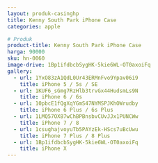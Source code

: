 ```yaml
---
layout: produk-casinghp
title: Kenny South Park iPhone Case
categories: apple

# Produk
product-title: Kenny South Park iPhone Case
harga: 90000
sku: hn-0060
image-drive: 1Bp1ifdbcbSygHK-5kie6WL-OT0axoiFq
gallery:
  - url: 1YxO83zA1QdL0Ur43ERMnFvo9Ypav06i9
    title: iPhone 5 / 5s / SE
  - url: 1KUF6_sGmg7RzHlb3trvGx44HudsmLs9N
    title: iPhone 6 / 6s
  - url: 10pbcE1fQgXqYGmS47NYMSPJKhOWrudby
    title: iPhone 6 Plus / 6s Plus
  - url: 1LMQ57OX87wChBPBnsbvCUvJJx1PUNCWw
    title: iPhone 7 / 8
  - url: 1csughajvoyuTb5PAYzEk-HScs7uBcUwu
    title: iPhone 7 Plus / 8 Plus
  - url: 1Bp1ifdbcbSygHK-5kie6WL-OT0axoiFq
    title: iPhone X
---
```

